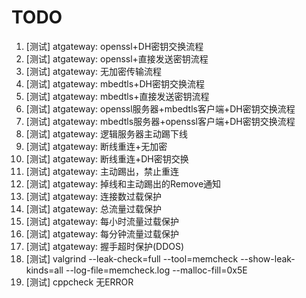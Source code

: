TODO
======

1. [测试] atgateway: openssl+DH密钥交换流程
2. [测试] atgateway: openssl+直接发送密钥流程
3. [测试] atgateway: 无加密传输流程
4. [测试] atgateway: mbedtls+DH密钥交换流程
5. [测试] atgateway: mbedtls+直接发送密钥流程
6. [测试] atgateway: openssl服务器+mbedtls客户端+DH密钥交换流程
7. [测试] atgateway: mbedtls服务器+openssl客户端+DH密钥交换流程
8. [测试] atgateway: 逻辑服务器主动踢下线
9. [测试] atgateway: 断线重连+无加密
10. [测试] atgateway: 断线重连+DH密钥交换
11. [测试] atgateway: 主动踢出，禁止重连
12. [测试] atgateway: 掉线和主动踢出的Remove通知
13. [测试] atgateway: 连接数过载保护
14. [测试] atgateway: 总流量过载保护
15. [测试] atgateway: 每小时流量过载保护
16. [测试] atgateway: 每分钟流量过载保护
17. [测试] atgateway: 握手超时保护(DDOS)
18. [测试] valgrind --leak-check=full --tool=memcheck --show-leak-kinds=all --log-file=memcheck.log --malloc-fill=0x5E
19. [测试] cppcheck 无ERROR